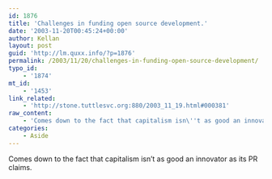 ```yaml
---
id: 1876
title: 'Challenges in funding open source development.'
date: '2003-11-20T00:45:24+00:00'
author: Kellan
layout: post
guid: 'http://lm.quxx.info/?p=1876'
permalink: /2003/11/20/challenges-in-funding-open-source-development/
typo_id:
    - '1874'
mt_id:
    - '1453'
link_related:
    - 'http://stone.tuttlesvc.org:880/2003_11_19.html#000381'
raw_content:
    - 'Comes down to the fact that capitalism isn\''t as good an innovator as its PR claims.'
categories:
    - Aside
---
```


Comes down to the fact that capitalism isn’t as good an innovator as its PR claims.